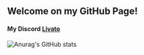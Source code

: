 ## Welcome on my GitHub Page!

#### My Discord [Livato]([https://pages.github.com/](https://discord.com/users/776153728427229215))

![Anurag's GitHub stats](https://github-readme-stats.vercel.app/api?username=livato-83&show_icons=true&theme=radical)
